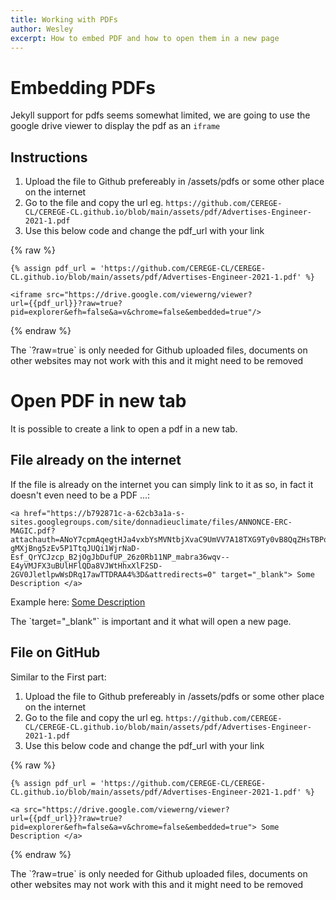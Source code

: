```yaml
---
title: Working with PDFs
author: Wesley
excerpt: How to embed PDF and how to open them in a new page
---
```


# Embedding PDFs

Jekyll support for pdfs seems somewhat limited, we are going to use the google drive viewer to display the pdf as an `iframe`

## Instructions

1. Upload the file to Github prefereably in /assets/pdfs or some other place on the internet
1. Go to the file and copy the url eg. `https://github.com/CEREGE-CL/CEREGE-CL.github.io/blob/main/assets/pdf/Advertises-Engineer-2021-1.pdf`
1. Use this below code and change the pdf_url with your link

{% raw %}
```
{% assign pdf_url = 'https://github.com/CEREGE-CL/CEREGE-CL.github.io/blob/main/assets/pdf/Advertises-Engineer-2021-1.pdf' %}

<iframe src="https://drive.google.com/viewerng/viewer?
url={{pdf_url}}?raw=true?
pid=explorer&efh=false&a=v&chrome=false&embedded=true"/>
```
{% endraw %}
<div class='alert alert-info'>
    The `?raw=true` is only needed for Github uploaded files, documents on other websites may not work with this and it might need to be removed
</div>

# Open PDF in new tab

It is possible to create a link to open a pdf in a new tab.

## File already on the internet

If the file is already on the internet you can simply link to it as so, in fact it doesn't even need to be a PDF ...:

```
<a href="https://b792871c-a-62cb3a1a-s-sites.googlegroups.com/site/donnadieuclimate/files/ANNONCE-ERC-MAGIC.pdf?attachauth=ANoY7cpmAqegtHJa4vxbYsMVNtbjXvaC9UmVV7A18TXG9Ty0vB8QqZHsTBPqG6D21DCawoWXM3eaY6T1ExXFUckWPnPqbEWxAlN64tMBxO6-gMXjBng5zEv5P1TtqJUQi1WjrNaD-Esf_QrYCJzcp_B2jOgJbDufUP_26z0Rb11NP_mabra36wqv--E4yVMJFX3uBUlHFlQDa8VJWtHhxXlF2SD-2GV0JletlpwWsDRq17awTTDRAA4%3D&attredirects=0" target="_blank"> Some Description </a>
```
Example here: 
<a href="https://b792871c-a-62cb3a1a-s-sites.googlegroups.com/site/donnadieuclimate/files/ANNONCE-ERC-MAGIC.pdf?attachauth=ANoY7cpmAqegtHJa4vxbYsMVNtbjXvaC9UmVV7A18TXG9Ty0vB8QqZHsTBPqG6D21DCawoWXM3eaY6T1ExXFUckWPnPqbEWxAlN64tMBxO6-gMXjBng5zEv5P1TtqJUQi1WjrNaD-Esf_QrYCJzcp_B2jOgJbDufUP_26z0Rb11NP_mabra36wqv--E4yVMJFX3uBUlHFlQDa8VJWtHhxXlF2SD-2GV0JletlpwWsDRq17awTTDRAA4%3D&attredirects=0" target="_blank">Some Description </a>

<div class="alert alert-info">
    The `target="_blank"` is important and it what will open a new page.
</div>

## File on GitHub

Similar to the First part:

1. Upload the file to Github prefereably in /assets/pdfs or some other place on the internet
1. Go to the file and copy the url eg. `https://github.com/CEREGE-CL/CEREGE-CL.github.io/blob/main/assets/pdf/Advertises-Engineer-2021-1.pdf`
1. Use this below code and change the pdf_url with your link

{% raw %}
```
{% assign pdf_url = 'https://github.com/CEREGE-CL/CEREGE-CL.github.io/blob/main/assets/pdf/Advertises-Engineer-2021-1.pdf' %}

<a src="https://drive.google.com/viewerng/viewer?
url={{pdf_url}}?raw=true?
pid=explorer&efh=false&a=v&chrome=false&embedded=true"> Some Description </a>
```
{% endraw %}

<div class='alert alert-info'>
    The `?raw=true` is only needed for Github uploaded files, documents on other websites may not work with this and it might need to be removed
</div>